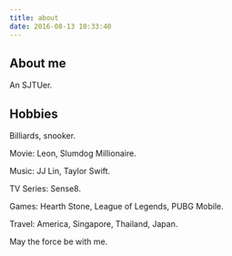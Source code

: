 ```yaml
---
title: about
date: 2016-08-13 10:33:40
---
```


## About me

An SJTUer.

## Hobbies

Billiards, snooker.

Movie: Leon, Slumdog Millionaire.

Music: JJ Lin, Taylor Swift.

TV Series: Sense8.

Games: Hearth Stone, League of Legends, PUBG Mobile.

Travel: America, Singapore, Thailand, Japan.

May the force be with me.

